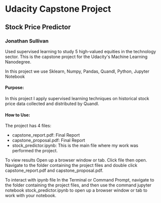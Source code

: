 # Udacity Capstone Project

## Stock Price Predictor

### Jonathan Sullivan

Used supervised learning to study 5 high-valued equities in the technology sector. This is the capstone project for the Udacity's Machine Learning Nanodegree.

In this project we use Sklearn, Numpy, Pandas, Quandl, Python, Jupyter Notebook

#### Purpose:

In this project I apply supervised learning techniques on historical stock price data collected and distributed by Quandl. 

#### How to Use:

The project has 4 files:
- capstone_report.pdf: Final Report
- capstone_proposal.pdf: Final Report
- stock_predictor.ipynb: This is the main file where my work was performed the project.

To view results Open up a browser window or tab. Click file then open. Navigate to the folder containing the project files and double click capstone_report.pdf and  capstone_proposal.pdf. 

To interact with ipynb file In the Terminal or Command Prompt, navigate to the folder containing the project files, and then use the command jupyter notebook stock_predictor.ipynb to open up a browser window or tab to work with your notebook.
